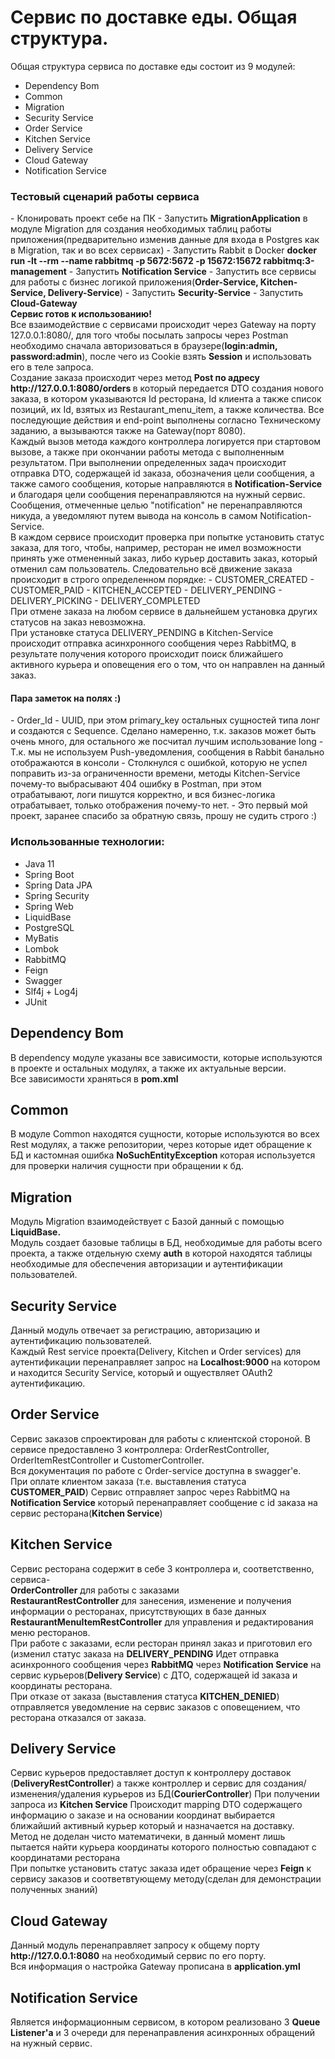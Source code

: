 <h1>Сервис по доставке еды. Общая структура.</h1>
Общая структура сервиса по доставке еды состоит из 9 модулей:
<br>

- Dependency Bom
- Common
- Migration
- Security Service
- Order Service
- Kitchen Service
- Delivery Service
- Cloud Gateway
- Notification Service

<h3>Тестовый сценарий работы сервиса</h3>
- Клонировать проект себе на ПК
- Запустить <b>MigrationApplication</b> в модуле Migration для создания необходимых таблиц работы приложения(предварительно изменив данные для входа в Postgres как в Migration, так и во всех сервисах)
- Запустить Rabbit в Docker <b>docker run -lt --rm --name rabbitmq -p 5672:5672
  -p 15672:15672 rabbitmq:3-management</b>
- Запустить <b>Notification Service</b>
- Запустить все сервисы для работы с бизнес логикой приложения(<b>Order-Service, Kitchen-Service, Delivery-Service</b>)
- Запустить <b>Security-Service</b>
- Запустить <b>Cloud-Gateway</b>
<br>
<b>Сервис готов к использованию!</b>
<br>
Все взаимодействие с сервисами происходит через Gateway на порту 127.0.0.1:8080/, для того чтобы посылать запросы через Postman необходимо сначала авторизоваться в браузере(<b>login:admin, password:admin</b>), после чего из Cookie взять <b>Session</b> и использовать его в теле запроса.
<br>
Создание заказа происходит через метод <b>Post по адресу http://127.0.0.1:8080/orders </b>
в который передается DTO создания нового заказа, в котором указываются Id ресторана, Id клиента а также список позиций, их Id, взятых из Restaurant_menu_item, а также количества.
Все последующие действия и end-point выполнены согласно Техническому заданию, а вызываются также на Gateway(порт 8080). 
<br>
Каждый вызов метода каждого контроллера логируется при стартовом вызове, а также при окончании работы метода с выполненным результатом.
При выполнении определенных задач происходит отправка DTO, содержащей id заказа, обозначения цели сообщения, а также самого сообщения, которые направляются в <b>Notification-Service</b> и благодаря цели сообщения перенаправляются на нужный сервис.
<br> Сообщения, отмеченные целью "notification" не перенаправляются никуда, а уведомляют путем вывода на консоль в самом Notification-Service.
<br>
В каждом сервисе происходит проверка при попытке установить статус заказа, для того, чтобы, например, ресторан не имел возможности принять уже отмененный заказ, либо курьер доставить заказ, который отменил сам пользователь.
Следовательно всё движение заказа происходит в строго определенном порядке:
- CUSTOMER_CREATED
- CUSTOMER_PAID
- KITCHEN_ACCEPTED
- DELIVERY_PENDING
- DELIVERY_PICKING
- DELIVERY_COMPLETED
<br>
При отмене заказа на любом сервисе в дальнейшем установка других статусов на заказ невозможна.
<br>
При установке статуса DELIVERY_PENDING в Kitchen-Service происходит отправка асинхронного сообщения через RabbitMQ, в результате получения которого происходит поиск ближайшего активного курьера и оповещения его о том, что он направлен на данный заказ.
<h4>Пара заметок на полях :)</h4>
- Order_Id - UUID, при этом primary_key остальных сущностей типа лонг и создаются с Sequence. Сделано намеренно, т.к. заказов может быть очень много, для остального же посчитал лучшим использование long
- Т.к. мы не используем Push-уведомления, сообщения в Rabbit банально отображаются в консоли
- Столкнулся с ошибкой, которую не успел поправить из-за ограниченности времени, методы Kitchen-Service почему-то выбрасывают 404 ошибку в Postman, при этом отрабатывают, логи пишутся корректно, и вся бизнес-логика отрабатывает, только отображения почему-то нет.
- Это первый мой проект, заранее спасибо за обратную связь, прошу не судить строго :)
<h3>Использованные технологии:</h3>

- Java 11 
- Spring Boot
- Spring Data JPA
- Spring Security
- Spring Web
- LiquidBase
- PostgreSQL
- MyBatis
- Lombok
- RabbitMQ
- Feign
- Swagger
- Slf4j + Log4j
- JUnit 


<h2>Dependency Bom</h2>
В dependency модуле указаны все зависимости, которые используются в проекте и остальных модулях, а также их актуальные версии.
<br>
Все зависимости храняться в <b>pom.xml</b>
<br>
<h2>Common</h2>
В модуле Common находятся сущности, которые используются во всех Rest модулях, а также репозитории, через которые идет обращение к БД и кастомная ошибка <b>NoSuchEntityException</b>
которая используется для проверки наличия сущности при обращении к бд.
<h2>Migration</h2>
Модуль Migration взаимодействует с Базой данный с помощью <b>LiquidBase.</b>
<br>
Модуль создает базовые таблицы в БД, необходимые для работы всего проекта, а также отдельную схему <b>auth</b> в которой находятся таблицы необходимые для обеспечения авторизации и аутентификации пользователей.
<h2>Security Service</h2>
Данный модуль отвечает за регистрацию, авторизацию и аутентификацию пользователей. 
<br>
Каждый Rest service проекта(Delivery, Kitchen и Order services) для аутентификации перенаправляет запрос на <b>Localhost:9000</b> на котором и находится Security Service, который и ощуествляет OAuth2 аутентификацию.
<h2>Order Service</h2>
Сервис заказов спроектирован для работы с клиентской стороной. В сервисе предоставлено 3 контроллера: OrderRestController, OrderItemRestController и CustomerController. 
<br> 
Вся документация по работе с Order-service доступна в swagger'e.
<br>
При оплате клиентом заказа (т.е. выставления статуса <b>CUSTOMER_PAID</b>)
Сервис отправляет запрос через RabbitMQ на <b>Notification Service</b> который перенаправляет сообщение с id заказа на сервис ресторана(<b>Kitchen Service</b>)
<h2>Kitchen Service</h2>
Сервис ресторана содержит в себе 3 контроллера и, соответственно, сервиса-
<br>
<b>OrderController</b> для работы с заказами
<br>
<b>RestaurantRestController</b> для занесения, изменение и получения информации о ресторанах, присутствующих в базе данных
<br>
<b>RestaurantMenuItemRestController</b> для управления и редактирования меню ресторанов.
<br> 
При работе с заказами, если ресторан принял заказ и приготовил его (изменил статус заказа на <b>DELIVERY_PENDING</b>
Идет отправка асинхронного сообщения через <b>RabbitMQ</b> через <b>Notification Service</b> на сервис курьеров(<b>Delivery Service</b>) с ДТО, содержащей id заказа и координаты ресторана.
<br>
При отказе от заказа (выставления статуса <b>KITCHEN_DENIED</b>) отправляется уведомление на сервис заказов с оповещением, что ресторана отказался от заказа.
<h2>Delivery Service</h2>
Сервис курьеров предоставляет доступ к контроллеру доставок (<b>DeliveryRestController</b>)
а также контроллер и сервис для создания/изменения/удаления курьеров из БД(<b>CourierController</b>) 
При получении запроса из <b>Kitchen Service</b> Происходит mapping DTO содержащего информацию о заказе и на основании координат выбирается ближайший активный курьер который и назначается на доставку. <br>
<a>Метод не доделан чисто математичеки, в данный момент лишь пытается найти курьера координаты которого полностью совпадают с координатами ресторана</a>
<br>
При попытке установить статус заказа идет обращение через <b>Feign</b> к сервису заказов и соответвтующему методу(сделан для демонстрации полученных знаний)
<h2>Cloud Gateway</h2>
Данный модуль перенаправляет запросу к общему порту <b>http://127.0.0.1:8080</b>
на необходимый сервис по его порту. 
<br>
Вся информация о настройка Gateway прописана в <b>application.yml</b>
<h2>Notification Service</h2>
Является информационным сервисом, в котором реализовано 3 <b>Queue Listener'a</b> и 3 очереди для перенаправления асинхронных обращений на нужный сервис. 
